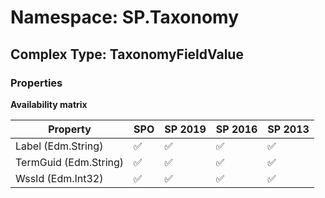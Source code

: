 # Namespace: SP.Taxonomy

## Complex Type: TaxonomyFieldValue

### Properties

**Availability matrix**

Property | SPO | SP 2019 | SP 2016 | SP 2013
----------|-----|---------|---------|--------
Label (Edm.String) | ✅ | ✅ | ✅ | ✅
TermGuid (Edm.String) | ✅ | ✅ | ✅ | ✅
WssId (Edm.Int32) | ✅ | ✅ | ✅ | ✅
